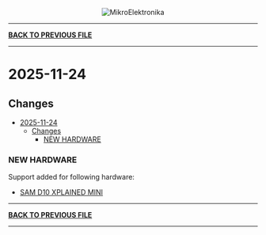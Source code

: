 <p align="center">
  <img src="http://www.mikroe.com/img/designs/beta/logo_small.png?raw=true" alt="MikroElektronika"/>
</p>

---

**[BACK TO PREVIOUS FILE](../changelog.md)**

---

# 2025-11-24

## Changes

- [2025-11-24](#2025-11-24)
  - [Changes](#changes)
    - [NEW HARDWARE](#new-hardware)

### NEW HARDWARE

Support added for following hardware:

+ [SAM D10 XPLAINED MINI](https://mplab-discover.microchip.com/v2/item/com.microchip.portal.evalboard/com.microchip.subcategories.tools.debugging-icd/mcu08.atsamd10-xmini/1.0.0?view=about)

---

**[BACK TO PREVIOUS FILE](../changelog.md)**

---
